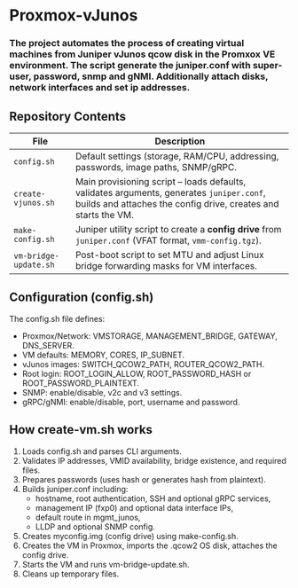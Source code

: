 # Proxmox-vJunos

### The project automates the process of creating virtual machines from Juniper vJunos qcow disk in the Promxox VE environment. The script generate the juniper.conf with super-user, password, snmp and gNMI. Additionally attach disks, network interfaces and set ip addresses.

## Repository Contents

| File | Description |
|------|-------------|
| `config.sh` | Default settings (storage, RAM/CPU, addressing, passwords, image paths, SNMP/gRPC. |
| `create-vjunos.sh` | Main provisioning script – loads defaults, validates arguments, generates `juniper.conf`, builds and attaches the config drive, creates and starts the VM. |
| `make-config.sh` | Juniper utility script to create a **config drive** from `juniper.conf` (VFAT format, `vmm-config.tgz`). |
| `vm-bridge-update.sh` | Post-boot script to set MTU and adjust Linux bridge forwarding masks for VM interfaces. |

## Configuration (config.sh)
The config.sh file defines:
- Proxmox/Network: VMSTORAGE, MANAGEMENT_BRIDGE, GATEWAY, DNS_SERVER.
- VM defaults: MEMORY, CORES, IP_SUBNET.
- vJunos images: SWITCH_QCOW2_PATH, ROUTER_QCOW2_PATH.
- Root login: ROOT_LOGIN_ALLOW, ROOT_PASSWORD_HASH or ROOT_PASSWORD_PLAINTEXT.
- SNMP: enable/disable, v2c and v3 settings.
- gRPC/gNMI: enable/disable, port, username and password.

## How create-vm.sh works
1. Loads config.sh and parses CLI arguments.
2. Validates IP addresses, VMID availability, bridge existence, and required files.
3. Prepares passwords (uses hash or generates hash from plaintext).
4. Builds juniper.conf including:
    - hostname, root authentication, SSH and optional gRPC services,
    - management IP (fxp0) and optional data interface IPs,
    - default route in mgmt_junos,
    - LLDP and optional SNMP config.
5. Creates myconfig.img (config drive) using make-config.sh.
6. Creates the VM in Proxmox, imports the .qcow2 OS disk, attaches the config drive.
7. Starts the VM and runs vm-bridge-update.sh.
8. Cleans up temporary files.
